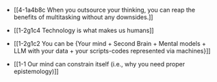 - [[4-1a4b8c When you outsource your thinking, you can reap the benefits of multitasking without any downsides.]]
- [[1-2g1c4 Technology is what makes us humans]]
- [[1-2g1c2 You can be {Your mind + Second Brain + Mental models + LLM with your data + your scripts-codes represented via machines}]]

- [[1-1 Our mind can constrain itself (i.e., why you need proper epistemology)]]
